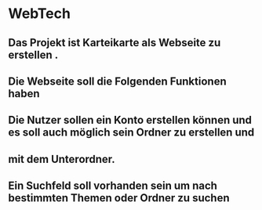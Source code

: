 # WebTech

## Das Projekt ist Karteikarte als Webseite zu erstellen .

## Die Webseite soll die Folgenden Funktionen haben 

## Die Nutzer sollen ein Konto erstellen können und es soll auch möglich sein Ordner zu erstellen und 
## mit dem Unterordner. 

## Ein Suchfeld soll vorhanden sein um nach bestimmten Themen oder Ordner zu suchen 

